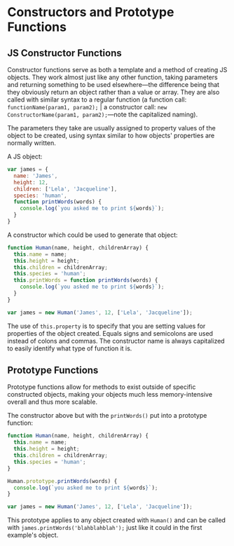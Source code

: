 # Constructors and Prototype Functions

## JS Constructor Functions

Constructor functions serve as both a template and a method of creating JS objects. They work almost just like any other function, taking parameters and returning something to be used elsewhere—the difference being that they obviously return an object rather than a value or array. They are also called with similar syntax to a regular function (a function call: `functionName(param1, param2);` | a constructor call: `new ConstructorName(param1, param2);`—note the capitalized naming).

The parameters they take are usually assigned to property values of the object to be created, using syntax similar to how objects' properties are normally written.

A JS object:

```js
var james = {
  name: 'James',
  height: 12,
  children: ['Lela', 'Jacqueline'],
  species: 'human',
  function printWords(words) {
    console.log(`you asked me to print ${words}`);
  }
}
```

A constructor which could be used to generate that object:

```js
function Human(name, height, childrenArray) {
  this.name = name;
  this.height = height;
  this.children = childrenArray;
  this.species = 'human';
  this.printWords = function printWords(words) {
    console.log(`you asked me to print ${words}`);
  }
}

var james = new Human('James', 12, ['Lela', 'Jacqueline']);
```

The use of `this.property` is to specify that you are setting values for properties of the object created. Equals signs and semicolons are used instead of colons and commas. The constructor name is always capitalized to easily identify what type of function it is.

## Prototype Functions

Prototype functions allow for methods to exist outside of specific constructed objects, making your objects much less memory-intensive overall and thus more scalable.

The constructor above but with the `printWords()` put into a prototype function:

```js
function Human(name, height, childrenArray) {
  this.name = name;
  this.height = height;
  this.children = childrenArray;
  this.species = 'human';
}

Human.prototype.printWords(words) {
  console.log(`you asked me to print ${words}`);
}

var james = new Human('James', 12, ['Lela', 'Jacqueline']);
```

This prototype applies to any object created with `Human()` and can be called with `james.printWords('blahblahblah');` just like it could in the first example's object.